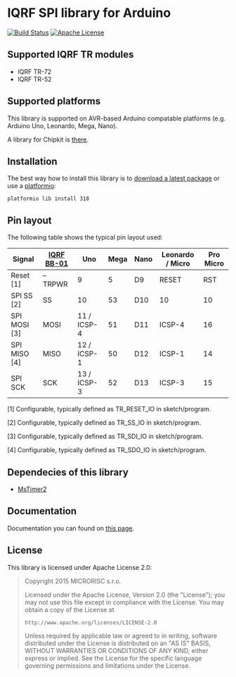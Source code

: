 # IQRF SPI library for Arduino

[![Build Status](https://travis-ci.org/iqrfsdk/clibiqrf-arduino.svg?branch=master)](https://travis-ci.org/iqrfsdk/clibiqrf-arduino)
[![Apache License](http://img.shields.io/badge/license-APACHE2-blue.svg)](LICENSE)

## Supported IQRF TR modules
 * IQRF TR-72
 * IQRF TR-52

## Supported platforms
This library is supported on AVR-based Arduino compatable platforms (e.g. Arduino Uno, Leonardo, Mega, Nano).

A library for Chipkit is [there](https://github.com/iqrfsdk/clibiqrf-chipkit).

## Installation
The best way how to install this library is to [download a latest package](https://github.com/iqrfsdk/clibiqrf-arduino/releases) or use a [platformio](http://platformio.org/):

```
platformio lib install 318
```
## Pin layout
The following table shows the typical pin layout used:

|  Signal      | [IQRF BB-01](http://eshop.iqrf.org/products/detail/IQRF-BB-01) |     Uno     | Mega | Nano | Leonardo / Micro | Pro Micro |
| ------------ | -------------------------------------------------------------- | ----------- | ---- | ---- | ---------------- | --------- |
|   Reset [1]  |                             –TRPWR                             |      9      |   5  |  D9  |      RESET       |    RST    |
|  SPI SS [2]  |                               SS                               |      10     |  53  |  D10 |        10        |    10     |
| SPI MOSI [3] |                              MOSI                              | 11 / ICSP-4 |  51  |  D11 |      ICSP-4      |    16     |
| SPI MISO [4] |                              MISO                              | 12 / ICSP-1 |  50  |  D12 |      ICSP-1      |    14     |
|   SPI SCK    |                              SCK                               | 13 / ICSP-3 |  52  |  D13 |      ICSP-3      |    15     |

[1] Configurable, typically defined as TR_RESET_IO in sketch/program.

[2] Configurable, typically defined as TR_SS_IO in sketch/program.

[3] Configurable, typically defined as TR_SDI_IO in sketch/program.

[4] Configurable, typically defined as TR_SDO_IO in sketch/program.


## Dependecies of this library
 * [MsTimer2](https://github.com/PaulStoffregen/MsTimer2)

## Documentation
Documentation you can found on [this page](https://iqrfsdk.github.io/clibiqrf-arduino/).

## License
This library is licensed under Apache License 2.0:

 > Copyright 2015 MICRORISC s.r.o.
 >
 > Licensed under the Apache License, Version 2.0 (the "License");
 > you may not use this file except in compliance with the License.
 > You may obtain a copy of the License at
 >
 >     http://www.apache.org/licenses/LICENSE-2.0
 >
 > Unless required by applicable law or agreed to in writing, software
 > distributed under the License is distributed on an "AS IS" BASIS,
 > WITHOUT WARRANTIES OR CONDITIONS OF ANY KIND, either express or implied.
 > See the License for the specific language governing permissions and
 > limitations under the License.
